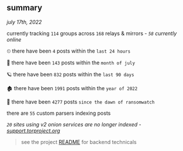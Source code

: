 
## summary
_july 17th, 2022_

currently tracking `114` groups across `168` relays & mirrors - _`58` currently online_

⏲ there have been `4` posts within the `last 24 hours`

🦈 there have been `143` posts within the `month of july`

🪐 there have been `832` posts within the `last 90 days`

🏚 there have been `1991` posts within the `year of 2022`

🦕 there have been `4277` posts `since the dawn of ransomwatch`

there are `55` custom parsers indexing posts

_`20` sites using v2 onion services are no longer indexed - [support.torproject.org](https://support.torproject.org/onionservices/v2-deprecation/)_

> see the project [README](https://github.com/joshhighet/ransomwatch#ransomwatch--) for backend technicals
